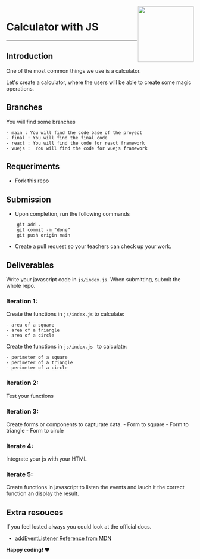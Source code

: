 <img align="right" width="150" height="150" src="https://media-exp1.licdn.com/dms/image/C4E0BAQF7BYCCZt5epw/company-logo_200_200/0?e=2159024400&v=beta&t=qUAFP9bUgBEEXGVQYpUXW1J_OiP8e0r4rFBpqp8OrxA">

# Calculator with JS

***
## Introduction
One of the most common things we use is a calculator.

Let's create a calculator, where the users will be able to create some magic operations.

## Branches
You will find some branches

    - main : You will find the code base of the proyect
    - final : You will find the final code 
    - react : You will find the code for react framework
    - vuejs :  You will find the code for vuejs framework 
## Requeriments
- Fork this repo

## Submission
- Upon completion, run the following commands

```
    git add .
    git commit -m "done"
    git push origin main

```
- Create a pull request so your teachers can check up your work.

## Deliverables

Write your javascript code in `js/index.js`. When submitting, submit the whole repo.

### Iteration 1: 

Create the functions in `js/index.js` to calculate:

    - area of a square
    - area of a triangle
    - area of a circle 

Create the functions in `js/index.js ` to calculate:
    
    - perimeter of a square
    - perimeter of a triangle
    - perimeter of a circle

### Iteration 2: 
Test your functions

### Iteration 3:
Create forms or components to capturate data.
    - Form to square
    - Form to triangle
    - Form to circle
### Iterate 4: 
Integrate your js with your HTML

### Iterate 5:
Create functions in javascript to listen the events and lauch it the correct function an display the result.

## Extra resouces
If you feel losted always you could look at the official docs.

- [addEventListener Reference from MDN](https://developer.mozilla.org/en-US/docs/Web/API/EventTarget/addEventListener)


__Happy coding! :heart:__
